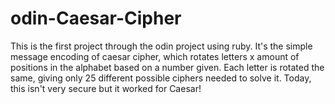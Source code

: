 # odin-Caesar-Cipher

This is the first project through the odin project using ruby. It's the simple message encoding of caesar cipher, which rotates letters x amount of positions in the alphabet based on a number given. Each letter is rotated the same, giving only 25 different possible ciphers needed to solve it. Today, this isn't very secure but it worked for Caesar!
